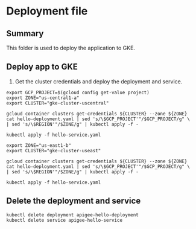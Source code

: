 # Deployment file

## Summary
This folder is used to deploy the application to GKE.

## Deploy app to GKE
1. Get the cluster credentials and deploy the deployment and service.
```
export GCP_PROJECT=$(gcloud config get-value project)
export ZONE="us-central1-a"
export CLUSTER="gke-cluster-uscentral"

gcloud container clusters get-credentials ${CLUSTER} --zone ${ZONE}
cat hello-deployment.yaml | sed 's/\$GCP_PROJECT'"/$GCP_PROJECT/g" \
| sed 's/\$REGION'"/$ZONE/g" | kubectl apply -f -

kubectl apply -f hello-service.yaml

export ZONE="us-east1-b"
export CLUSTER="gke-cluster-useast"

gcloud container clusters get-credentials ${CLUSTER} --zone ${ZONE}
cat hello-deployment.yaml | sed 's/\$GCP_PROJECT'"/$GCP_PROJECT/g" \
| sed 's/\$REGION'"/$ZONE/g" | kubectl apply -f -

kubectl apply -f hello-service.yaml
```

## Delete the deployment and service
```
kubectl delete deployment apigee-hello-deployment
kubectl delete service apigee-hello-service
```
